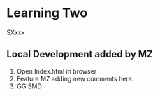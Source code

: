 # Learning Two

SXxxx

## Local Development added by MZ

1. Open Index.html in browser
2. Feature MZ adding new comments here.
3. GG SMD
   